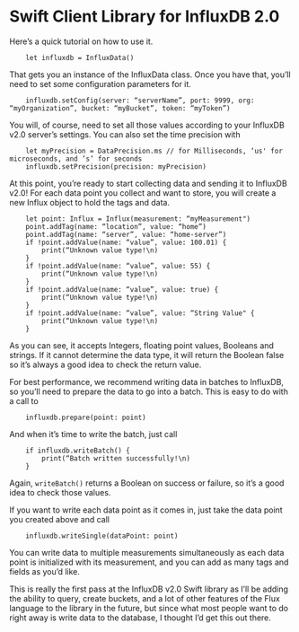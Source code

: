 # Swift Client Library for InfluxDB 2.0
Here’s a quick tutorial on how to use it.

```objc
    let influxdb = InfluxData()
```

That gets you an instance of the InfluxData class. Once you have that, you’ll need to set some configuration parameters for it.

```objc
    influxdb.setConfig(server: “serverName”, port: 9999, org: “myOrganization”, bucket: “myBucket”, token: “myToken”)
```

You will, of course, need to set all those values according to your InfluxDB v2.0 server’s settings. You can also set the time precision with

```objc
    let myPrecision = DataPrecision.ms // for Milliseconds, ‘us' for microseconds, and ’s’ for seconds
    influxdb.setPrecision(precision: myPrecision)
```

At this point, you’re ready to start collecting data and sending it to InfluxDB v2.0! For each data point you collect and want to store, you will create a new Influx object to hold the tags and data.

```objc
    let point: Influx = Influx(measurement: “myMeasurement")
    point.addTag(name: “location”, value: “home”)
    point.addTag(name: “server”, value: “home-server”)
    if !point.addValue(name: “value”, value: 100.01) {
        print(“Unknown value type!\n)
    }
    if !point.addValue(name: “value”, value: 55) {
        print(“Unknown value type!\n)
    }
    if !point.addValue(name: “value”, value: true) {
        print(“Unknown value type!\n)
    }
    if !point.addValue(name: “value”, value: “String Value" {
        print(“Unknown value type!\n)
    }
```

As you can see, it accepts Integers, floating point values, Booleans and strings. If it cannot determine the data type, it will return the Boolean false so it’s always a good idea to check the return value.

For best performance, we recommend writing data in batches to InfluxDB, so you’ll need to prepare the data to go into a batch. This is easy to do with a call to

```objc
    influxdb.prepare(point: point)
```

And when it’s time to write the batch, just call

```objc
    if influxdb.writeBatch() {
        print(“Batch written successfully!\n)
    }
```

Again, `writeBatch()` returns a Boolean on success or failure, so it’s a good idea to check those values.

If you want to write each data point as it comes in, just take the data point you created above and call

```objc 
    influxdb.writeSingle(dataPoint: point)
```

You can write data to multiple measurements simultaneously as each data point is initialized with its measurement, and you can add as many tags and fields as you’d like.

This is really the first pass at the InfluxDB v2.0 Swift library as I’ll be adding the ability to query, create buckets, and a lot of other features of the Flux language to the library in the future, but since what most people want to do right away is write data to the database, I thought I’d get this out there.